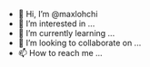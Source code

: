 - 👋 Hi, I’m @maxlohchi
- 👀 I’m interested in ...
- 🌱 I’m currently learning ...
- 💞️ I’m looking to collaborate on ...
- 📫 How to reach me ...

<!---
maxlohchi/maxlohchi is a ✨ special ✨ repository because its `README.md` (this file) appears on your GitHub profile.
You can click the Preview link to take a look at your changes.
--->
